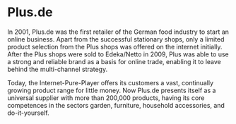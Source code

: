 # Plus.de

<div class="container-toc"></div>

In 2001, Plus.de was the first retailer of the German food industry to start an online business. Apart from the successful stationary shops, only a limited product selection from the Plus shops was offered on the internet initially. After the Plus shops were sold to Edeka/Netto in 2009, Plus was able to use a strong and reliable brand as a basis for online trade, enabling it to leave behind the multi-channel strategy.

Today, the Internet-Pure-Player offers its customers a vast, continually growing product range for little money. Now Plus.de presents itself as a universal supplier with more than 200,000 products, having its core competences in the sectors garden, furniture, household accessories, and do-it-yourself.